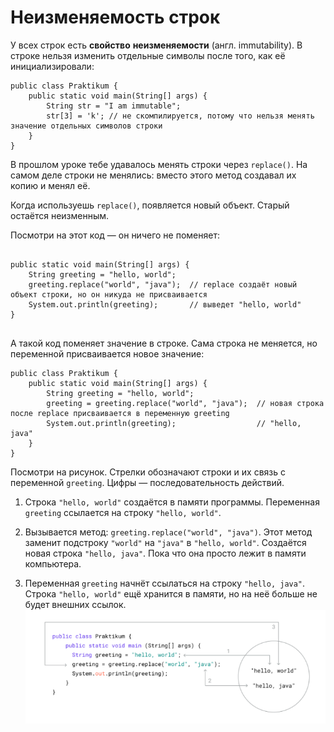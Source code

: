 # Неизменяемость строк

У всех строк есть **свойство** **неизменяемости** (англ. immutability). В строке нельзя изменить отдельные символы после того, как её инициализировали:
```
public class Praktikum {
    public static void main(String[] args) {
        String str = "I am immutable";
        str[3] = 'k'; // не скомпилируется, потому что нельзя менять значение отдельных символов строки
    }
} 
```

В прошлом уроке тебе удавалось менять строки через `replace()`. На самом деле строки не менялись: вместо этого метод создавал их копию и менял её.

Когда используешь `replace()`, появляется новый объект. Старый остаётся неизменным.

Посмотри на этот код — он ничего не поменяет:
```

public static void main(String[] args) {
    String greeting = "hello, world";
    greeting.replace("world", "java");  // replace создаёт новый объект строки, но он никуда не присваивается 
    System.out.println(greeting);       // выведет "hello, world"
}
 
```

А такой код поменяет значение в строке. Сама строка не меняется, но переменной присваивается новое значение:
```
public class Praktikum {
    public static void main(String[] args) {
        String greeting = "hello, world";
        greeting = greeting.replace("world", "java");  // новая строка после replace присваивается в переменную greeting
        System.out.println(greeting);                  // "hello, java"
    }
} 
```

Посмотри на рисунок. Стрелки обозначают строки и их связь с переменной `greeting`. Цифры — последовательность действий.

1. Строка `"hello, world"` создаётся в памяти программы. Переменная `greeting` ссылается на строку `"hello, world"`.

2. Вызывается метод: `greeting.replace("world", "java")`. Этот метод заменит подстроку `"world"` на `"java"` в `"hello, world"`. Создаётся новая строка `"hello, java"`. Пока что она просто лежит в памяти компьютера.

3. Переменная `greeting` начнёт ссылаться на строку `"hello, java"`. Строка `"hello, world"` ещё хранится в памяти, но на неё больше не будет внешних ссылок.
![img_2.png](img%2Fimg_2.png)
